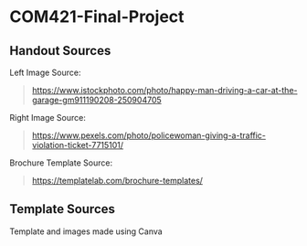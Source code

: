 # COM421-Final-Project

## Handout Sources
Left Image Source: 
> https://www.istockphoto.com/photo/happy-man-driving-a-car-at-the-garage-gm911190208-250904705

Right Image Source:
> https://www.pexels.com/photo/policewoman-giving-a-traffic-violation-ticket-7715101/

Brochure Template Source: 
> https://templatelab.com/brochure-templates/

## Template Sources
Template and images made using Canva
